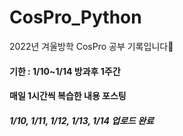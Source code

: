 # CosPro_Python
2022년 겨울방학 CosPro 공부 기록입니다💚 <br>
#### 기한 : 1/10~1/14 방과후 1주간 <br> 
#### 매일 1시간씩 복습한 내용 포스팅 <br>
##### 1/10, 1/11, 1/12, 1/13, 1/14 업로드 완료
